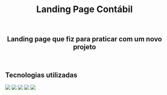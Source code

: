 <h1 align="center">Landing Page Contábil</h1>
<br>
<h2 align="center">Landing page que fiz para praticar com um novo projeto</h2>
<br>
<h2>Tecnologias utilizadas</h2>
<img src="https://img.shields.io/badge/HTML5-E34F26?style=for-the-badge&logo=html5&logoColor=white">
<img src="https://img.shields.io/badge/CSS3-1572B6?style=for-the-badge&logo=css3&logoColor=white">
<img src="https://img.shields.io/badge/JavaScript-F7DF1E?style=for-the-badge&logo=javascript&logoColor=black">
<img src="https://github.com/LucassMCorrea/dev-contabil/blob/master/assets/foto-1.png?raw=true">
<img src="https://github.com/LucassMCorrea/dev-contabil/blob/master/assets/foto-2.png?raw=true">
